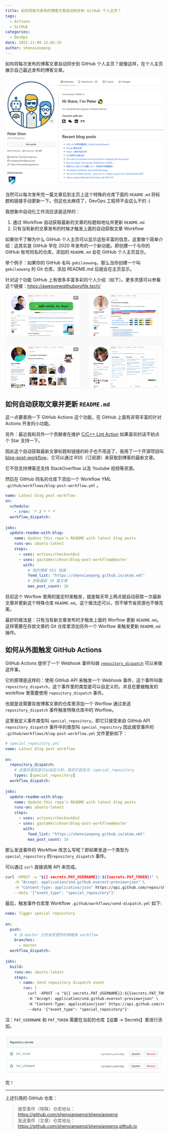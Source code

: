 ```yaml
---
title: 如何将每次发布的博客文章自动同步到 GitHub 个人主页？
tags:
  - Actions
  - GitHub
categories:
  - DevOps
date: 2021-11-09 22:02:15
author: shenxianpeng
---
```


如何将每次发布的博客文章自动同步到 GitHub 个人主页？就像这样，在个人主页展示自己最近发布的博客文章。

![](special-repository/final.png)

当然可以每次发布完一篇文章后到主页上这个特殊的仓库下面的 `README.md` 将标题和链接手动更新一下。但这也太麻烦了，DevOps 工程师不会这么干的 :)

我想象中自动化工作流应该是这样的：

1. 通过 Workflow 自动获取最新的文章的标题和地址并更新 `README.md`
2. 只有当有新的文章发布的时候才触发上面的自动获取文章 Workflow

如果你不了解为什么 GitHub 个人主页可以显示这些丰富的信息，这里做个简单介绍：这其实是 GitHub 早在 2020 年发布的一个新功能。即创建一个与你的 GitHub 账号同名的仓库，添加的 `README.md` 会在 GitHub 个人主页显示。

举个例子：如果你的 GitHub 名叫 `gebilaowang`，那么当你创建一个叫 `gebilaowang` 的 Git 仓库，添加 README.md 后就会在主页显示。

针对这个功能 GitHub 上有很多丰富多彩的个人介绍（如下）。更多灵感可以参看这个链接：https://awesomegithubprofile.tech/

![profile](special-repository/profile.png)

## 如何自动获取文章并更新 `README.md`

这一点要表扬一下 GitHub Actions 这个功能，在 GitHub 上面有非常丰富的针对 Actions 开发的小功能。

另外：最近我和另外一个贡献者在维护 [C/C++ Lint Action](https://github.com/marketplace/actions/c-c-lint-action) 如果喜欢的话不妨点个 Star 支持一下。

因此这个自动获取最新文章标题和链接的轮子也不用造了，我用了一个开源项目叫 [blog-post-workflow](https://github.com/gautamkrishnar/blog-post-workflow)，它可以通过 RSS（订阅源）来获取到博客的最新文章。

它不但支持博客还支持 StackOverflow 以及 Youtube 视频等资源。

然后在 GitHub 同名的仓库下添加一个 Workflow YML `.github/workflows/blog-post-workflow.yml` 。

```yml
name: Latest blog post workflow
on:
  schedule:
    - cron: '* 2 * * *'
  workflow_dispatch:

jobs:
  update-readme-with-blog:
    name: Update this repo's README with latest blog posts
    runs-on: ubuntu-latest
    steps:
      - uses: actions/checkout@v2
      - uses: gautamkrishnar/blog-post-workflow@master
        with:
          # 我的博客 RSS 链接
          feed_list: "https://shenxianpeng.github.io/atom.xml"
          # 获取最新 10 篇文章
          max_post_count: 10
```

目前这个 Worflow 里用的是定时来触发，就是每天早上两点就自动获取一次最新文章并更新这个特殊仓库 `README.md`。这个做法还可以，但不够节省资源也不够完美。

最好的做法是：只有当有新文章发布时才触发上面的 Worflow 更新 `README.md`。这样需要在存放文章的 Git 仓库里添加另外一个 Worflow 来触发更新  `README.md` 操作。

## 如何从外面触发 GitHub Actions

GitHub Actions 提供了一个 Webhook 事件叫做 [`repository_dispatch`](https://docs.github.com/en/actions/learn-github-actions/events-that-trigger-workflows#repository_dispatch) 可以来做这件事。

它的原理是这样的：使用 GitHub API 来触发一个 Webhook 事件，这个事件叫做 `repository_dispatch`，这个事件里的类型是可以自定义的，并且在要被触发的 workflow 里需要使用 `repository_dispatch` 事件。

也就是说需要存放博客文章的仓库里添加一个 Worflow 通过发送 `repository_dispatch` 事件触发特殊仓库中的 Worflow。

这里我定义事件类型叫 `special_repository`，即它只接受来自 GitHub API `repository_dispatch` 事件中的类型叫 `special_repository` 因此接受事件的 `.github/workflows/blog-post-workflow.yml` 文件更新如下：

```yml
# special_repository.yml
name: Latest blog post workflow

on:
  repository_dispatch:
    # 这里的类型是可以自定义的，我将它起名为：special_repository
    types: [special_repository]
  workflow_dispatch:

jobs:
  update-readme-with-blog:
    name: Update this repo's README with latest blog posts
    runs-on: ubuntu-latest
    steps:
      - uses: actions/checkout@v2
      - uses: gautamkrishnar/blog-post-workflow@master
        with:
          feed_list: "https://shenxianpeng.github.io/atom.xml"
          max_post_count: 10
```

那么发送事件的 Workflow 改怎么写呢？即如果发送一个类型为 `special_repository` 的`repository_dispatch` 事件。

可以通过 `curl` 直接调用 API 来完成。

```bash
curl -XPOST -u "${{ secrets.PAT_USERNAME}}:${{secrets.PAT_TOKEN}}" \
    -H "Accept: application/vnd.github.everest-preview+json" \
    -H "Content-Type: application/json" https://api.github.com/repos/shenxianpeng/shenxianpeng/dispatches \
    --data '{"event_type": "special_repository"}'
```

最后，触发事件仓库里 Workflow `.github/workflows/send-dispatch.yml` 如下:

```yml
name: Tigger special repository

on:
  push:
    # 当 master 分支有变更的时候触发 workflow
    branches:
      - master
  workflow_dispatch:

jobs:
  build:
    runs-on: ubuntu-latest
    steps:
      - name: Send repository dispatch event
        run: |
          curl -XPOST -u "${{ secrets.PAT_USERNAME}}:${{secrets.PAT_TOKEN}}" \
          -H "Accept: application/vnd.github.everest-preview+json" \
          -H "Content-Type: application/json" https://api.github.com/repos/shenxianpeng/shenxianpeng/dispatches \
          --data '{"event_type": "special_repository"}'
```

注：`PAT_USERNAME` 和 `PAT_TOKEN` 需要在当前的仓库【设置 -> Secrets】里进行添加。

![](special-repository/secrets.png)

完！

---

上述引用的 GitHub 仓库：

> 接受事件（特殊）仓库地址：https://github.com/shenxianpeng/shenxianpeng \
> 发送事件（文章）仓库地址：https://github.com/shenxianpeng/shenxianpeng.github.io
